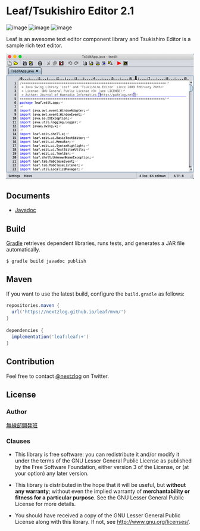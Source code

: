Leaf/Tsukishiro Editor 2.1
====

![image](https://img.shields.io/badge/Gradle-7-red.svg)
![image](https://img.shields.io/badge/OpenJDK-SE16-red.svg)
![image](https://img.shields.io/badge/license-GPL3-darkblue.svg)

Leaf is an awesome text editor component library and Tsukishiro Editor is a sample rich text editor.

![image](tsedit.png)

## Documents

- [Javadoc](https://nextzlog.github.io/leaf/doc/index.html)

## Build

[Gradle](https://gradle.org/) retrieves dependent libraries, runs tests, and generates a JAR file automatically.

```shell
$ gradle build javadoc publish
```

## Maven

If you want to use the latest build, configure the `build.gradle` as follows:

```Groovy:build.gradle
repositories.maven {
  url('https://nextzlog.github.io/leaf/mvn/')
}

dependencies {
  implementation('leaf:leaf:+')
}
```

## Contribution

Feel free to contact [@nextzlog](https://twitter.com/nextzlog) on Twitter.

## License

### Author

[無線部開発班](https://pafelog.net)

### Clauses

- This library is free software: you can redistribute it and/or modify it under the terms of the GNU Lesser General Public License as published by the Free Software Foundation, either version 3 of the License, or (at your option) any later version.

- This library is distributed in the hope that it will be useful, but **without any warranty**; without even the implied warranty of **merchantability or fitness for a particular purpose**.
See the GNU Lesser General Public License for more details.

- You should have received a copy of the GNU Lesser General Public License along with this library.
If not, see <http://www.gnu.org/licenses/>.
